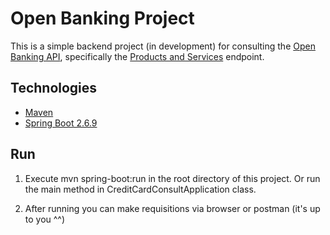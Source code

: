 # Open Banking Project

This is a simple backend project (in development) for consulting the [Open Banking API](https://openbanking-brasil.github.io/areadesenvolvedor-fase1/#introducao), specifically the [Products and Services](https://openbanking-brasil.github.io/areadesenvolvedor-fase1/#api-produtos-e-servicos) endpoint.


## Technologies

* [Maven](https://maven.apache.org/)
* [Spring Boot 2.6.9](https://spring.io/projects/spring-boot)

## Run
1. Execute mvn spring-boot:run in the root directory of this project. Or run the main method in CreditCardConsultApplication class.

2. After running you can make requisitions via browser or postman (it's up to you  ^^)



